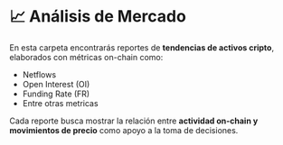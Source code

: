 # 📈 Análisis de Mercado

En esta carpeta encontrarás reportes de **tendencias de activos cripto**, elaborados con métricas on-chain como:

- Netflows  
- Open Interest (OI)  
- Funding Rate (FR)  
- Entre otras metricas 

Cada reporte busca mostrar la relación entre **actividad on-chain y movimientos de precio** como apoyo a la toma de decisiones.
